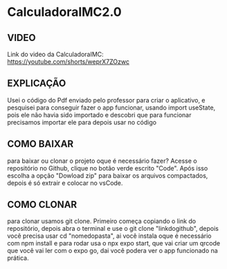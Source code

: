 ﻿# CalculadoraIMC2.0

 ## VIDEO
Link do video da CalculadoraIMC: https://youtube.com/shorts/weprX7ZOzwc

## EXPLICAÇÃO
Usei o código do Pdf enviado pelo professor para criar o aplicativo, e pesquisei para conseguir fazer o app funcionar, usando import useState, pois ele não havia sido importado e descobri que para funcionar precisamos importar ele para depois usar no código

## COMO BAIXAR
para baixar ou clonar o projeto oque é necessário fazer? Acesse o repositório no Github, clique no botão verde escrito "Code". Após isso escolha a opção "Dowload zip" para baixar os arquivos compactados, depois é só extrair e colocar no vsCode.

## COMO CLONAR
para clonar usamos git clone. Primeiro começa copiando o link do repositório, depois abra o terminal e use o git clone "linkdogithub", depois você precisa usar cd "nomedopasta", ai você instala oque é necessário com npm install e para rodar usa o npx expo start, que vai criar um qrcode que você vai ler com o expo go, dai você podera ver o app funcionado na prática.
